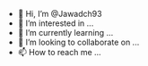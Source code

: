 - 👋 Hi, I’m @Jawadch93
- 👀 I’m interested in ...
- 🌱 I’m currently learning ...
- 💞️ I’m looking to collaborate on ...
- 📫 How to reach me ...

<!---
Jawadch93/Jawadch93 is a ✨ special ✨ repository because its `README.md` (this file) appears on your GitHub profile.
You can click the Preview link to take a look at your changes.www.beecracked.com
--->
